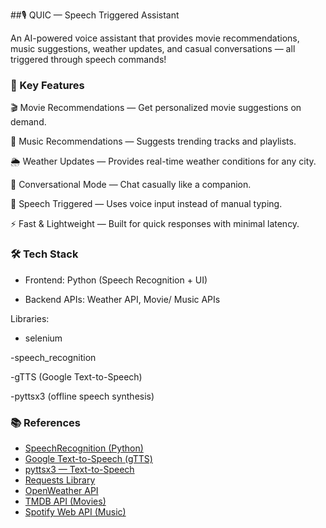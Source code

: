 ##🎙️ QUIC — Speech Triggered Assistant

An AI-powered voice assistant that provides movie recommendations, music suggestions, weather updates, and casual conversations — all triggered through speech commands! 

### 🔹 Key Features

🎬 Movie Recommendations — Get personalized movie suggestions on demand.

🎵 Music Recommendations — Suggests trending tracks and playlists.

🌦 Weather Updates — Provides real-time weather conditions for any city.

💬 Conversational Mode — Chat casually like a companion.

🎤 Speech Triggered — Uses voice input instead of manual typing.

⚡ Fast & Lightweight — Built for quick responses with minimal latency.

### 🛠 Tech Stack

- Frontend: Python (Speech Recognition + UI)

- Backend APIs: Weather API, Movie/ Music APIs

Libraries:

- selenium
  
-speech_recognition 

-gTTS (Google Text-to-Speech) 

 -pyttsx3 (offline speech synthesis)

 ### 📚 References  
 
- [SpeechRecognition (Python)](https://pypi.org/project/SpeechRecognition/)  
- [Google Text-to-Speech (gTTS)](https://pypi.org/project/gTTS/)  
- [pyttsx3 — Text-to-Speech](https://pyttsx3.readthedocs.io/en/latest/)  
- [Requests Library](https://pypi.org/project/requests/)  
- [OpenWeather API](https://openweathermap.org/api)  
- [TMDB API (Movies)](https://developer.themoviedb.org/)  
- [Spotify Web API (Music)](https://developer.spotify.com/documentation/web-api/)  
